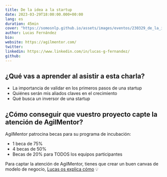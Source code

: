 ```yaml
---
title: De la idea a la startup
date: 2023-03-29T18:00:00.000+00:00
lang: es
duration: 45min
cover: "https://somosnlp.github.io/assets/images/eventos/230329_de_la_idea_a_la_startup.jpg"
author: Lucas Fernández
bio: 
website: https://agilmentor.com/
twitter: 
linkedin: https://www.linkedin.com/in/lucas-g-fernandez/
github: 
---
```


<EventSummary
    description="En la charla abordaremos cual es el camino que recorre un proyecto en estadio idea hasta convertirse en una startup con alcance global. En este camino veremos específicamente cómo financiarse para crecer y qué puntos son relevantes para un inversor. No te pierdas los consejos que vamos a darte!"
    poster="https://somosnlp.github.io/assets/images/eventos/230329_de_la_idea_a_la_startup.jpg"
    video="https://www.youtube.com/watch?v=oQnu5aE4_8M&list=PLTA-KAy8nxaCDc0IJpLac-3csiAepV546"
    name=""
    website=""
    twitter=""
    linkedin=""
    github=""
    bio="Lucas es emprendedor, Ingeniero Industrial y MBA, fundador de AGILMENTOR, incubadora de startups Argentina, con mas de 150 proyectos acompañados y potenciados, y más de 25 startups invertidas. Fundador de INCA Empresa Jr, empresa especializada en la consultoria empresarial y actualmente gerenciando proyectos en telecomunicaciones."
/>

## ¿Qué vas a aprender al asistir a esta charla?

- La importancia de validar en los primeros pasos de una startup
- Quiénes serán mis aliados claves en el crecimiento
- Qué busca un inversor de una startup

## ¿Cómo conseguir que vuestro proyecto capte la atención de AgilMentor?

AgilMentor patrocina becas para su programa de incubación:
- 1 beca de 75%
- 4 becas de 50%
- Becas de 20% para TODOS los equipos participantes

Para captar la atención de AgilMentor, tienes que crear un buen canvas de modelo de negocio, [Lucas os explica cómo](https://www.youtube.com/watch?v=oQnu5aE4_8M&list=PLTA-KAy8nxaCDc0IJpLac-3csiAepV546&t=1647s) 💡
